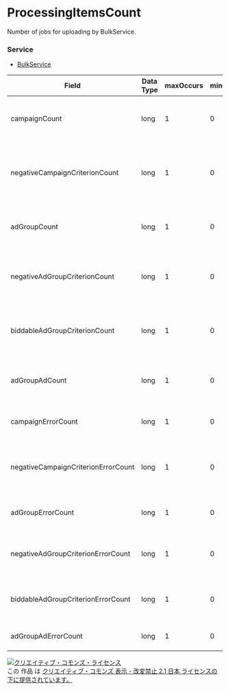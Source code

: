 # ProcessingItemsCount
Number of jobs for uploading by BulkService.
### Service
+ [BulkService](../services/BulkService.md)

| Field | Data Type | maxOccurs | minOccurs | response | add | set | remove | Description | 
|---|---|---|---|---|---|---|---|---|
| campaignCount| long| 1| 0| yes| Ignore| Ignore| Ignore| The number of campaigns that are changed. |
| negativeCampaignCriterionCount| long| 1| 0| yes| Ignore| Ignore| Ignore| The number of negative campaign keywords that are changed. |
| adGroupCount| long| 1| 0| yes| Ignore| Ignore| Ignore| The number of Ad Groups that are changed. |
| negativeAdGroupCriterionCount| long| 1| 0| yes| Ignore| Ignore| Ignore| The number of negative keywords that are changed. |
| biddableAdGroupCriterionCount| long| 1| 0| yes| Ignore| Ignore| Ignore| The number of biddable keyword that are changed. |
| adGroupAdCount| long| 1| 0| yes| Ignore| Ignore| Ignore| The number of Ads that are changed. |
| campaignErrorCount| long| 1| 0| yes| Ignore| Ignore| Ignore| The number of Campaign errors. |
| negativeCampaignCriterionErrorCount| long| 1| 0| yes| Ignore| Ignore| Ignore| The number of negative campaign keyword errors. |
| adGroupErrorCount| long| 1| 0| yes| Ignore| Ignore| Ignore| The number of Ad Group errors. |
| negativeAdGroupCriterionErrorCount| long| 1| 0| yes| Ignore| Ignore| Ignore| The number of negative keyword errors. |
| biddableAdGroupCriterionErrorCount| long| 1| 0| yes| Ignore| Ignore| Ignore| The number of biddable keyword errors. |
| adGroupAdErrorCount| long| 1| 0| yes| Ignore| Ignore| Ignore| The number of Ad errors. |
<a rel="license" href="http://creativecommons.org/licenses/by-nd/2.1/jp/"><img alt="クリエイティブ・コモンズ・ライセンス" style="border-width:0" src="https://i.creativecommons.org/l/by-nd/2.1/jp/88x31.png" /></a><br />この 作品 は <a rel="license" href="http://creativecommons.org/licenses/by-nd/2.1/jp/">クリエイティブ・コモンズ 表示 - 改変禁止 2.1 日本 ライセンスの下に提供されています。</a>
